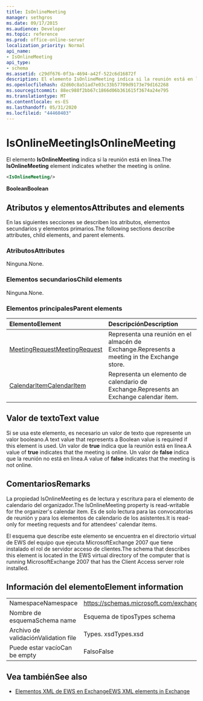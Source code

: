 ```yaml
---
title: IsOnlineMeeting
manager: sethgros
ms.date: 09/17/2015
ms.audience: Developer
ms.topic: reference
ms.prod: office-online-server
localization_priority: Normal
api_name:
- IsOnlineMeeting
api_type:
- schema
ms.assetid: c29df676-0f3a-4694-a42f-522c6d16872f
description: El elemento IsOnlineMeeting indica si la reunión está en línea.
ms.openlocfilehash: d2d60c8a51ad7e03c33b57709d9173e79d162268
ms.sourcegitcommit: 88ec988f2bb67c1866d06b361615f3674a24e795
ms.translationtype: MT
ms.contentlocale: es-ES
ms.lasthandoff: 05/31/2020
ms.locfileid: "44460403"
---
```

# <a name="isonlinemeeting"></a><span data-ttu-id="ed93c-103">IsOnlineMeeting</span><span class="sxs-lookup"><span data-stu-id="ed93c-103">IsOnlineMeeting</span></span>

<span data-ttu-id="ed93c-104">El elemento **IsOnlineMeeting** indica si la reunión está en línea.</span><span class="sxs-lookup"><span data-stu-id="ed93c-104">The **IsOnlineMeeting** element indicates whether the meeting is online.</span></span> 
  
```xml
<IsOnlineMeeting/>
```

 <span data-ttu-id="ed93c-105">**Boolean**</span><span class="sxs-lookup"><span data-stu-id="ed93c-105">**Boolean**</span></span>
## <a name="attributes-and-elements"></a><span data-ttu-id="ed93c-106">Atributos y elementos</span><span class="sxs-lookup"><span data-stu-id="ed93c-106">Attributes and elements</span></span>

<span data-ttu-id="ed93c-107">En las siguientes secciones se describen los atributos, elementos secundarios y elementos primarios.</span><span class="sxs-lookup"><span data-stu-id="ed93c-107">The following sections describe attributes, child elements, and parent elements.</span></span>
  
### <a name="attributes"></a><span data-ttu-id="ed93c-108">Atributos</span><span class="sxs-lookup"><span data-stu-id="ed93c-108">Attributes</span></span>

<span data-ttu-id="ed93c-109">Ninguna.</span><span class="sxs-lookup"><span data-stu-id="ed93c-109">None.</span></span>
  
### <a name="child-elements"></a><span data-ttu-id="ed93c-110">Elementos secundarios</span><span class="sxs-lookup"><span data-stu-id="ed93c-110">Child elements</span></span>

<span data-ttu-id="ed93c-111">Ninguna.</span><span class="sxs-lookup"><span data-stu-id="ed93c-111">None.</span></span>
  
### <a name="parent-elements"></a><span data-ttu-id="ed93c-112">Elementos principales</span><span class="sxs-lookup"><span data-stu-id="ed93c-112">Parent elements</span></span>

|<span data-ttu-id="ed93c-113">**Elemento**</span><span class="sxs-lookup"><span data-stu-id="ed93c-113">**Element**</span></span>|<span data-ttu-id="ed93c-114">**Descripción**</span><span class="sxs-lookup"><span data-stu-id="ed93c-114">**Description**</span></span>|
|:-----|:-----|
|[<span data-ttu-id="ed93c-115">MeetingRequest</span><span class="sxs-lookup"><span data-stu-id="ed93c-115">MeetingRequest</span></span>](meetingrequest.md) <br/> |<span data-ttu-id="ed93c-116">Representa una reunión en el almacén de Exchange.</span><span class="sxs-lookup"><span data-stu-id="ed93c-116">Represents a meeting in the Exchange store.</span></span>  <br/> |
|[<span data-ttu-id="ed93c-117">CalendarItem</span><span class="sxs-lookup"><span data-stu-id="ed93c-117">CalendarItem</span></span>](calendaritem.md) <br/> |<span data-ttu-id="ed93c-118">Representa un elemento de calendario de Exchange.</span><span class="sxs-lookup"><span data-stu-id="ed93c-118">Represents an Exchange calendar item.</span></span>  <br/> |
   
## <a name="text-value"></a><span data-ttu-id="ed93c-119">Valor de texto</span><span class="sxs-lookup"><span data-stu-id="ed93c-119">Text value</span></span>

<span data-ttu-id="ed93c-120">Si se usa este elemento, es necesario un valor de texto que represente un valor booleano.</span><span class="sxs-lookup"><span data-stu-id="ed93c-120">A text value that represents a Boolean value is required if this element is used.</span></span> <span data-ttu-id="ed93c-121">Un valor de **true** indica que la reunión está en línea.</span><span class="sxs-lookup"><span data-stu-id="ed93c-121">A value of **true** indicates that the meeting is online.</span></span> <span data-ttu-id="ed93c-122">Un valor de **false** indica que la reunión no está en línea.</span><span class="sxs-lookup"><span data-stu-id="ed93c-122">A value of **false** indicates that the meeting is not online.</span></span> 
  
## <a name="remarks"></a><span data-ttu-id="ed93c-123">Comentarios</span><span class="sxs-lookup"><span data-stu-id="ed93c-123">Remarks</span></span>

<span data-ttu-id="ed93c-124">La propiedad IsOnlineMeeting es de lectura y escritura para el elemento de calendario del organizador.</span><span class="sxs-lookup"><span data-stu-id="ed93c-124">The IsOnlineMeeting property is read-writable for the organizer's calendar item.</span></span> <span data-ttu-id="ed93c-125">Es de solo lectura para las convocatorias de reunión y para los elementos de calendario de los asistentes.</span><span class="sxs-lookup"><span data-stu-id="ed93c-125">It is read-only for meeting requests and for attendees' calendar items.</span></span>
  
<span data-ttu-id="ed93c-126">El esquema que describe este elemento se encuentra en el directorio virtual de EWS del equipo que ejecuta MicrosoftExchange 2007 que tiene instalado el rol de servidor acceso de clientes.</span><span class="sxs-lookup"><span data-stu-id="ed93c-126">The schema that describes this element is located in the EWS virtual directory of the computer that is running MicrosoftExchange 2007 that has the Client Access server role installed.</span></span>
  
## <a name="element-information"></a><span data-ttu-id="ed93c-127">Información del elemento</span><span class="sxs-lookup"><span data-stu-id="ed93c-127">Element information</span></span>

|||
|:-----|:-----|
|<span data-ttu-id="ed93c-128">Namespace</span><span class="sxs-lookup"><span data-stu-id="ed93c-128">Namespace</span></span>  <br/> |https://schemas.microsoft.com/exchange/services/2006/types  <br/> |
|<span data-ttu-id="ed93c-129">Nombre de esquema</span><span class="sxs-lookup"><span data-stu-id="ed93c-129">Schema name</span></span>  <br/> |<span data-ttu-id="ed93c-130">Esquema de tipos</span><span class="sxs-lookup"><span data-stu-id="ed93c-130">Types schema</span></span>  <br/> |
|<span data-ttu-id="ed93c-131">Archivo de validación</span><span class="sxs-lookup"><span data-stu-id="ed93c-131">Validation file</span></span>  <br/> |<span data-ttu-id="ed93c-132">Types. xsd</span><span class="sxs-lookup"><span data-stu-id="ed93c-132">Types.xsd</span></span>  <br/> |
|<span data-ttu-id="ed93c-133">Puede estar vacío</span><span class="sxs-lookup"><span data-stu-id="ed93c-133">Can be empty</span></span>  <br/> |<span data-ttu-id="ed93c-134">Falso</span><span class="sxs-lookup"><span data-stu-id="ed93c-134">False</span></span>  <br/> |
   
## <a name="see-also"></a><span data-ttu-id="ed93c-135">Vea también</span><span class="sxs-lookup"><span data-stu-id="ed93c-135">See also</span></span>



- [<span data-ttu-id="ed93c-136">Elementos XML de EWS en Exchange</span><span class="sxs-lookup"><span data-stu-id="ed93c-136">EWS XML elements in Exchange</span></span>](ews-xml-elements-in-exchange.md)

